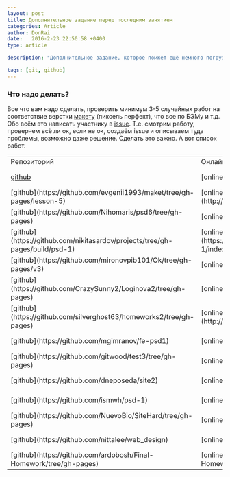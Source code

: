 ```yaml
---
layout: post
title: Дополнительное задание перед последним занятием
categories: Article
author: DonRai
date:   2016-2-23 22:50:58 +0400
type: article

description: "Дополнительное задание, которое помжет ещё немного погрузиться в верстку и гитхаб"

tags: [git, github]
---
```

### Что надо делать?
Все что вам надо сделать, проверить минимум 3-5 случайных работ на соответствие верстки [макету](https://github.com/WFS-1/frontend-school/tree/master/psd) (пиксель перфект), что все по БЭМу и т.д.
Обо всём это написать участнику в [issue](http://joxi.ru/RmzQnEeCwy8xrO).
Т.е. смотрим работу, проверяем всё ли ок, если не ок, создаём issue и описываем туда проблемы, возможно даже решение.
Сделать это важно.
А вот список работ.
<table>
  <tr>
    <td>Репозиторий</td>
    <td>Онлайн</td>
    <td>Участник</td>
  </tr>
  <tr>
    <td><a href="https://github.com/katerinatlt/lesson-3/tree/gh-pages">github</a></td>
    <td>[online](http://katerinatlt.github.io/lesson-3/)</td>
    <td>Кураева Екатерина</td>
  </tr>
  <tr>
    <td>[github](https://github.com/evgenii1993/maket/tree/gh-pages/lesson-5)</td>
    <td>[online](http://evgenii1993.github.io/maket/lesson-5/)</td>
    <td>Сахаров Евгений</td>
  </tr>
  <tr>
    <td>[github](https://github.com/Nihomaris/psd6/tree/gh-pages)</td>
    <td>[online](http://nihomaris.github.io/psd6/)</td>
    <td>Щепин Александр</td>
  </tr>
  <tr>
    <td>[github](https://github.com/nikitasardov/projects/tree/gh-pages/build/psd-1)</td>
    <td>[online](https://nikitasardov.github.io/projects/build/psd-1/index.html)</td>
    <td>Сардов Никита</td>
  </tr>
  <tr>
    <td>[github](https://github.com/mironovpib101/Ok/tree/gh-pages/v3)</td>
    <td>[online](http://mironovpib101.github.io/Ok/v3/)</td>
    <td>Миронов Олег</td>
  </tr>
  <tr>
    <td>[github](https://github.com/CrazySunny2/Loginova2/tree/gh-pages)</td>
    <td>[online](http://crazysunny2.github.io/Loginova2/)</td>
    <td>Логинова Наталья</td>
  </tr>
  <tr>
    <td>[github](https://github.com/silverghost63/homeworks2/tree/gh-pages)</td>
    <td>[online](http://silverghost63.github.io/homeworks2/)</td>
    <td>Мельникова Анастасия</td>
  </tr>
  <tr>
    <td>[github](https://github.com/mgimranov/fe-psd1)</td>
    <td>[online](http://mgimranov.github.io/fe-psd1/)</td>
    <td>Гимранов Марсель</td>
  </tr>
  <tr>
    <td>[github](https://github.com/gitwood/test3/tree/gh-pages)</td>
    <td>[online](http://gitwood.github.io/test3/)</td>
    <td>Останкова Елена</td>
  </tr>
  <tr>
    <td>[github](https://github.com/dneposeda/site2)</td>
    <td>[online](http://dneposeda.github.io/site2/)</td>
    <td>Тивиков Денис</td>
  </tr>
  <tr>
    <td>[github](https://github.com/ismwh/psd-1)</td>
    <td>[online](http://ismwh.github.io/psd-1/)</td>
    <td>Литвинов Дмитрий</td>
  </tr>
  <tr>
    <td>[github](https://github.com/NuevoBio/SiteHard/tree/gh-pages)</td>
    <td>[online](http://nuevobio.github.io/SiteHard/)</td>
    <td>Иванов Эдуард</td>
  </tr>
  <tr>
    <td>[github](https://github.com/nittalee/web_design)</td>
    <td>[online](http://nittalee.github.io/web_design/)</td>
    <td>Хафизова Наталия</td>
  </tr>
  <tr>
    <td>[github](https://github.com/ardobosh/Final-Homework/tree/gh-pages)</td>
    <td>[online](http://ardobosh.github.io/Final-Homework/)</td>
    <td>Первушина Валерия</td>
  </tr>
</table>
